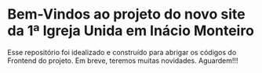 # Bem-Vindos ao projeto do novo site da 1ª Igreja Unida em Inácio Monteiro

Esse repositório foi idealizado e construído para abrigar os códigos do Frontend do projeto. Em breve, teremos muitas novidades. Aguardem!!!
